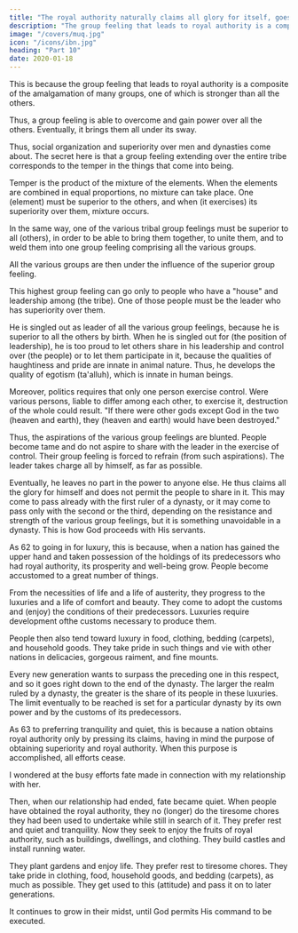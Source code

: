 ```yaml
---
title: "The royal authority naturally claims all glory for itself, goes for luxury and peace"
description: "The group feeling that leads to royal authority is a composite of the amalgamation of many groups, one of which is stronger than all the others"
image: "/covers/muq.jpg"
icon: "/icons/ibn.jpg"
heading: "Part 10"
date: 2020-01-18
---
```





<!-- As 59 to claiming all glory for itself, this is because, as we have mentioned
before, royal authority exists through group feeling. -->

This is because the group feeling that leads to royal authority is a composite of the amalgamation of many groups, one of which is stronger than all the others.

Thus, a group feeling is able to overcome and gain power over all the others. Eventually, it brings them all under its sway. 

Thus, social organization and superiority over men and dynasties come about. The secret here is that a group feeling extending over the entire tribe corresponds to the temper in the things that come into being. 

Temper is the product of the mixture of the elements. When the elements are combined in equal proportions, no mixture can take place. One (element) must be superior to the others, and when (it exercises) its superiority over them, mixture occurs. 

In the same way, one of the various tribal group feelings must be superior to all (others), in order to be able to bring them together, to unite them, and to weld them into one group feeling comprising all the various groups. 

All the various groups are then under the influence of the superior group feeling.

This highest group feeling can go only to people who have a "house" and leadership among (the tribe). One of those people must be the leader who has superiority over them. 

He is singled out as leader of all the various group feelings, because he is superior to all the others by birth. When he is singled out for (the position of leadership), he is too proud to let others share in his leadership and control over (the people) or to let them participate in it, because the qualities of haughtiness and pride are innate in animal nature. Thus, he develops the quality of egotism (ta'alluh), which is innate in human beings.

Moreover, politics requires that only one person exercise control. Were various persons, liable to differ among each other, to exercise it, destruction of the whole could result. "If there were other gods except God in the two (heaven and earth), they (heaven and earth) would have been destroyed."

Thus, the aspirations of the various group feelings are blunted. People become tame and do not aspire to share with the leader in the exercise of control. Their group feeling is forced to refrain (from such aspirations). The leader takes charge all by himself, as far as possible. 

Eventually, he leaves no part in the power to anyone else. He thus claims all the glory for himself and does not permit the people to share in it. This may come to pass already with the first ruler of a dynasty, or it may come to pass only with the second or the third, depending on the resistance and strength of the various group feelings, but it is something unavoidable in a
dynasty. This is how God proceeds with His servants.

As 62 to going in for luxury, this is because, when a nation has gained the upper hand and taken possession of the holdings of its predecessors who had royal authority, its prosperity and well-being grow. People become accustomed to a great number of things. 

From the necessities of life and a life of austerity, they progress to the luxuries and a life of comfort and beauty. They come to adopt the customs and (enjoy) the conditions of their predecessors. Luxuries require development ofthe customs necessary to produce them. 

People then also tend toward luxury in food, clothing, bedding (carpets), and household goods. They take pride in such things and
vie with other nations in delicacies, gorgeous raiment, and fine mounts. 

Every new generation wants to surpass the preceding one in this respect, and so it goes right down to the end of the dynasty. The larger the realm ruled by a dynasty, the greater is the share of its people in these luxuries. The limit eventually to be reached is set for a particular dynasty by its own power and by the customs of its predecessors.

As 63 to preferring tranquility and quiet, this is because a nation obtains royal authority only by pressing its claims, having in mind the purpose of obtaining superiority and royal authority. When this purpose is accomplished, all efforts cease.

I wondered at the busy efforts fate made in connection with my relationship with her.

Then, when our relationship had ended, fate became quiet. When people have obtained the royal authority, they no (longer) do the
tiresome chores they had been used to undertake while still in search of it. They prefer rest and quiet and tranquility. Now they seek to enjoy the fruits of royal authority, such as buildings, dwellings, and clothing. They build castles and install running water.

They plant gardens and enjoy life. They prefer rest to tiresome chores. They take pride in clothing, food, household goods, and bedding (carpets), as much as possible. They get used to this (attitude) and pass it on to later generations.

It continues to grow in their midst, until God permits His command to be executed.